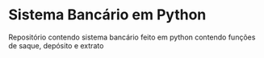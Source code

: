 # Sistema Bancário em Python
Repositório contendo sistema bancário feito em python contendo funções de saque, depósito e extrato
